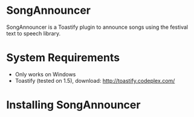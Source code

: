 SongAnnouncer
=============

SongAnnouncer is a Toastify plugin to announce songs using the festival text to speech library.

System Requirements
=============

- Only works on Windows
- Toastify (tested on 1.5), download: http://toastify.codeplex.com/

Installing SongAnnouncer
=============

